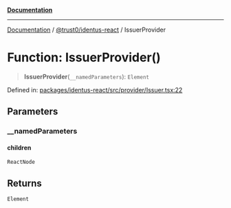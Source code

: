 [**Documentation**](../../../README.md)

***

[Documentation](../../../README.md) / [@trust0/identus-react](../README.md) / IssuerProvider

# Function: IssuerProvider()

> **IssuerProvider**(`__namedParameters`): `Element`

Defined in: [packages/identus-react/src/provider/Issuer.tsx:22](https://github.com/trust0-project/identus/blob/4754db958641948e301e514e317775d9be9900f3/packages/identus-react/src/provider/Issuer.tsx#L22)

## Parameters

### \_\_namedParameters

#### children

`ReactNode`

## Returns

`Element`
